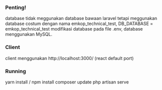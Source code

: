 ### Penting!
database tidak meggunakan database bawaan laravel tetapi meggunakan database costum dengan nama emkop_technical_test, DB_DATABASE = emkop_technical_test modifikasi database pada file .env, database menggunakan MySQL.

### Client
client menggunakan http://localhost:3000/ (react default port)

### Running
yarn install / npm install
composer update 
php artisan serve
